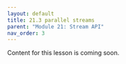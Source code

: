 ```yaml
---
layout: default
title: 21.3 parallel streams
parent: "Module 21: Stream API"
nav_order: 3
---
```


Content for this lesson is coming soon.
